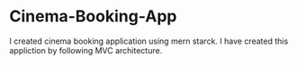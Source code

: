 # Cinema-Booking-App
I created cinema booking application using mern starck. I have created this appliction by following MVC architecture.
